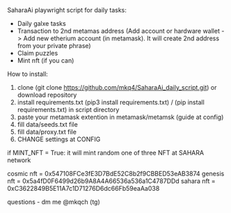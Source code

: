 SaharaAi playwright script for daily tasks:
  * Daily galxe tasks
  * Transaction to 2nd metamas address (Add account or hardware wallet -> Add new etherium account (in metamask). It will create 2nd address from your private phrase)
  * Claim puzzles
  * Mint nft (if you can)

How to install:
  1. clone (git clone https://github.com/mkq4/SaharaAi_daily_script.git) or download repository
  2. install requirements.txt (pip3 install requirements.txt) / (pip install requirements.txt) in script directory
  3. paste your metamask extention in metamask/metamsk (guide at config)
  4. fill data/seeds.txt file
  5. fill data/proxy.txt file
  6. CHANGE settings at CONFIG

if MINT_NFT = True:
  it will mint random one of three NFT at SAHARA network
  
cosmic nft = 0x547108FCe3fE3D7BdE52C8b2f9CBBED53eAB3874
genesis nft = 0x5a4fD0F6499d26b9A8A4A66536a536a1C4787DDd
sahara nft = 0xC3622849B5E11A7c1D71276D6dc66Fb59eaAa038

questions - dm me @mkqch (tg)
